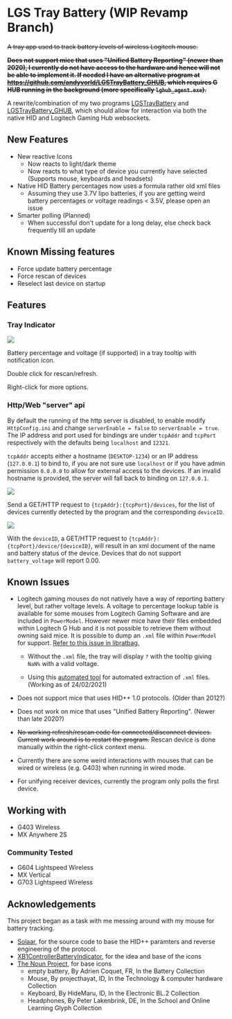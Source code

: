 # LGS Tray Battery (WIP Revamp Branch)
~~A tray app used to track battery levels of wireless Logitech mouse.~~

~~**Does not support mice that uses "Unified Battery Reporting" (newer than 2020), I currently do not have access to the hardware and hence will not be able to implement it. If needed I have an alternative program at https://github.com/andyvorld/LGSTrayBattery_GHUB, which requires G HUB running in the background (more specifically `lghub_agent.exe`).**~~

A rewrite/combination of my two programs [LGSTrayBattery](https://github.com/andyvorld/LGSTrayBattery) and [LGSTrayBattery_GHUB](https://github.com/andyvorld/LGSTrayBattery_GHUB), which should allow for interaction via both the native HID and Logitech Gaming Hub websockets.

## New Features
- New reactive Icons
    - Now reacts to light/dark theme
    - Now reacts to what type of device you currently have selected (Supports mouse, keyboards and headsets)
- Native HID Battery percentages now uses a formula rather old xml files
    - Assuming they use 3.7V lipo batteries, if you are getting weird battery percentages or voltage readings < 3.5V, please open an issue
- Smarter polling (Planned)
    - When successful don't update for a long delay, else check back frequently till an update

## Known Missing features
- Force update battery percentage
- Force rescan of devices
- Reselect last device on startup
## Features
### Tray Indicator
![](https://i.imgur.com/g5e3jsz.png)

Battery percentage and voltage (if supported) in a tray tooltip with notification icon.

Double click for rescan/refresh.

Right-click for more options.

### Http/Web "server" api
By default the running of the http server is disabled, to enable modify `HttpConfig.ini` and change `serverEnable = false` to `serverEnable = true`. The IP address and port used for bindings are under `tcpAddr` and `tcpPort` respectively with the defaults being `localhost` and `12321`.

`tcpAddr` accepts either a hostname (`DESKTOP-1234`) or an IP address (`127.0.0.1`) to bind to, if you are not sure use `localhost` or if you have admin permission `0.0.0.0` to allow for external access to the devices. If an invalid hostname is provided, the server will fall back to binding on `127.0.0.1`.

![](https://i.imgur.com/IH4YKHl.png)

Send a GET/HTTP request to `{tcpAddr}:{tcpPort}/devices`, for the list of devices currently detected by the program and the corresponding `deviceID`.

![](https://i.imgur.com/hFIlh0o.png)

With the `deviceID`, a GET/HTTP request to `{tcpAddr}:{tcpPort}/device/{deviceID}`, will result in an xml document of the name and battery status of the device. Devices that do not support `battery_voltage` will report 0.00.

## Known Issues
- Logitech gaming mouses do not natively have a way of reporting battery level, but rather voltage levels. A voltage to percentage lookup table is available for some mouses from Logitech Gaming Software and are included in `PowerModel`. However newer mice have their files embedded within Logitech G Hub and it is not possible to retrieve them without owning said mice. It is possible to dump an `.xml` file within `PowerModel` for support. [Refer to this issue in libratbag.](https://github.com/libratbag/piper/issues/222#issuecomment-487557251)

    - Without the `.xml` file, the tray will display `?` with the tooltip giving `NaN%` with a valid voltage.

    - Using this [automated tool](https://github.com/andyvorld/LGSTrayBattery_GHUB_dump) for automated extraction of `.xml` files. (Working as of 24/02/2021)

- Does not support mice that uses HID++ 1.0 protocols. (Older than 2012?)

- Does not work on mice that uses "Unified Battery Reporting". (Newer than late 2020?)

- ~~No working refresh/rescan code for connected/disconnect devices. Current work around is to restart the program.~~ Rescan device is done manually within the right-click context menu.

- Currently there are some weird interactions with mouses that can be wired or wireless (e.g. G403) when running in wired mode.

- For unifying receiver devices, currently the program only polls the first device.

## Working with
- G403 Wireless
- MX Anywhere 2S
### Community Tested
- G604 Lightspeed Wireless
- MX Vertical
- G703 Lightspeed Wireless

## Acknowledgements
This project began as a task with me messing around with my mouse for battery tracking.

- [Solaar](https://github.com/pwr-Solaar/Solaar), for the source code to base the HID++ paramters and reverse engineering of the protocol.
- [XB1ControllerBatteryIndicator](https://github.com/NiyaShy/XB1ControllerBatteryIndicator), for the idea and base of the icons
- [The Noun Project](https://thenounproject.com/), for base icons
    - empty battery, By Adrien Coquet, FR, In the Battery Collection
    - Mouse, By projecthayat, ID, In the Technology & computer hardware Collection
    - Keyboard, By HideMaru, ID, In the Electronic BL.2 Collection
    - Headphones, By Peter Lakenbrink, DE, In the School and Online Learning Glyph Collection